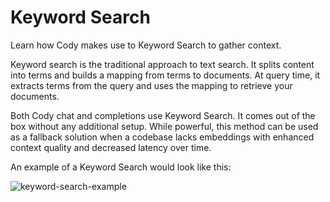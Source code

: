 # Keyword Search

<p class="subtitle">Learn how Cody makes use to Keyword Search to gather context.</p>

Keyword search is the traditional approach to text search. It splits content into terms and builds a mapping from terms to documents. At query time, it extracts terms from the query and uses the mapping to retrieve your documents.

Both Cody chat and completions use Keyword Search. It comes out of the box without any additional setup. While powerful, this method can be used as a fallback solution when a codebase lacks embeddings with enhanced context quality and decreased latency over time.

An example of a Keyword Search would look like this:

![keyword-search-example](https://storage.googleapis.com/sourcegraph-assets/Docs/keyword-search-example.png)
